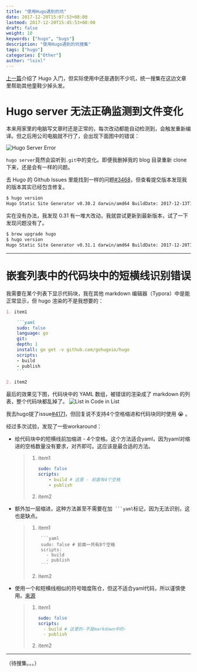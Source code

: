 ```yaml
---
title: "使用Hugo遇到的坑"
date: 2017-12-20T15:07:53+08:00
lastmod: 2017-12-20T15:45:53+08:00
draft: false
weight: 10
keywords: ["hugo", "bugs"]
description: "使用Hugo遇到的坑搜集"
tags: ["hugo"]
categories: ["Other"]
author: "lxzxl"
---
```


[上一篇](/post/other/start-hugo/)介绍了 Hugo 入门，但实际使用中还是遇到不少坑，统一搜集在这边文章里帮助其他童鞋少掉头发。

<!--more-->

# Hugo server 无法正确监测到文件变化

本来用家里的电脑写文章时还是正常的，每次改动都能自动检测到，会触发重新编译。但之后用公司电脑就不行了，会出现下面图中的错误：

![Hugo Server Error](/images/hugo-bugs-collection/hugo-server-watch.jpg)

`hugo server`竟然会监听到`.git`中的变化。即便我删掉我的 blog 目录重新 clone 下来，还是会有一样的问题。

去 Hugo 的 Github Issues 里能找到一样的问题[#3468](https://github.com/gohugoio/hugo/issues/3468)，但查看提交版本发现我的版本其实已经包含修复。

```bash
$ hugo version
Hugo Static Site Generator v0.30.2 darwin/amd64 BuildDate: 2017-12-13T17:35:33+08:00
```

实在没有办法，我发现 0.31 有一堆大改动，我就尝试更新到最新版本，试了一下发现问题没有了。

```bash
$ brew upgrade hugo
$ hugo version
Hugo Static Site Generator v0.31.1 darwin/amd64 BuildDate: 2017-12-20T13:32:10+08:00
```

---

# 嵌套列表中的代码块中的短横线识别错误

我需要在某个列表下显示代码块，我在其他 markdown 编辑器（Typora）中是能正常显示，但 hugo 渲染的不是我想要的：

````markdown
1. item1

    ```yaml
    sudo: false
    language: go
    git:
    depth: 1
    install: go get -v github.com/gohugoio/hugo
    scripts:
    - build
    - publish
    ```

2. item2
````

最后的效果见下图，代码块中的 YAML 数组，被错误的渲染成了 markdown 的列表，整个代码块都乱掉了。
![List in Code in List](/images/hugo-bugs-collection/list-code-list.jpg)

我去hugo提了issue[#4171](https://github.com/gohugoio/hugo/issues/4171)，但回复说不支持4个空格缩进和代码块同时使用 😭 。

经过多次试验，发现了一些workaround：

- 给代码块中的短横线前加缩进 - 4个空格。这个方法适合yaml，因为yaml对缩进的空格数量没有要求，对齐即可。这应该是最合适的方法。

    > 1. item1
    > 
    >     ```yaml
    >     sudo: false
    >     scripts:
    >         - build # 这里 - 前面有4个空格
    >         - publish
    >     ```
    > 
    > 2. item2

- 额外加一层缩进，这种方法甚至不需要在加```` ```yaml````标记，因为无法识别，这也是缺点。

    > 1. item1
    > 
    >         ```yaml 
    >         sudo: false # 前面一共有8个空格
    >         scripts:
    >           - build
    >           - publish
    >         ```
    > 
    > 2. item2


- 使用一个和短横线相似的符号暗度陈仓，但这不适合yaml代码，所以谨慎使用。[来源](https://github.com/gohugoio/hugo/issues/4171#issuecomment-352851263)

    > 1. item1
    > 
    >     ```yaml 
    >     sudo: false
    >     scripts:
    >       ‐ build # 这里的‐不是markdown中的-
    >       ‐ publish
    >     ```
    > 
    > 2. item2

---

（待搜集。。。）